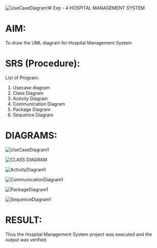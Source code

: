 ![UseCaseDiagram1](https://github.com/user-attachments/assets/bc4ee804-b01b-4de0-9749-646773b97bcd)# Exp - 4 HOSPITAL MANAGEMENT SYSTEM

# AIM:
To draw the UML diagram for Hospital Management System

# SRS (Procedure):
List of Program:

1. Usecase diagram
2. Class Diagram
3. Activity Diagram
4. Communication Diagram
5. Package Diagram
6. Sequence Diagram

# DIAGRAMS:


![UseCaseDiagram1](https://github.com/user-attachments/assets/3bab779e-f216-465f-89f7-dc4a90e4f53f)


![CLASS DIAGRAM](https://github.com/user-attachments/assets/7fefb6fe-1724-4b98-8d4f-67ce82384999)


![ActivityDiagram1](https://github.com/user-attachments/assets/d4f1f5ef-f95d-49ba-8eec-074c232bd6ab)


![CommunicationDiagram1](https://github.com/user-attachments/assets/29e3a28b-bce5-4e28-8e83-713203b15c9b)


![PackageDiagram1](https://github.com/user-attachments/assets/b48e7341-e263-431d-9e61-7124f2bf4555)


![SequenceDiagram1](https://github.com/user-attachments/assets/fb98ca3a-65d2-4bdd-9a85-6f39978fb9cb)















# RESULT:
Thus the Hospital Management System project was executed and the output was verified.
